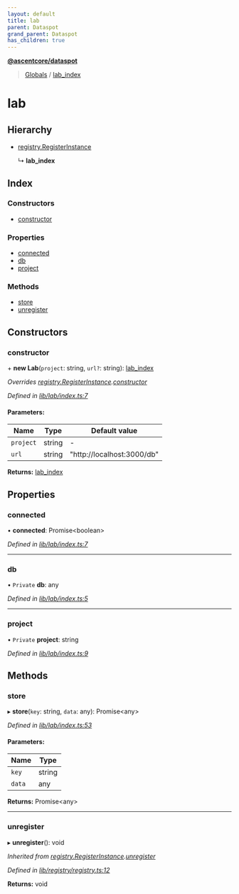 ```yaml
---
layout: default
title: lab
parent: Dataspot
grand_parent: Dataspot
has_children: true
---
```


**[@ascentcore/dataspot](../README.md)**

> [Globals](../globals.md) / [lab\_index](lab_index)

# lab

## Hierarchy

* [registry.RegisterInstance](registry_registerinstance)

  ↳ **lab_index**

## Index

### Constructors

* [constructor](lab_index#constructor)

### Properties

* [connected](lab_index#connected)
* [db](lab_index#db)
* [project](lab_index#project)

### Methods

* [store](lab_index#store)
* [unregister](lab_index#unregister)

## Constructors

### constructor

\+ **new Lab**(`project`: string, `url?`: string): [lab\_index](lab_index)

*Overrides [registry.RegisterInstance](registry_registerinstance).[constructor](registry_registerinstance#constructor)*

*Defined in [lib/lab/index.ts:7](https://github.com/ascentcore/dataspot/blob/5151dd9/lib/lab/index.ts#L7)*

#### Parameters:

Name | Type | Default value |
------ | ------ | ------ |
`project` | string | - |
`url` | string | "http://localhost:3000/db" |

**Returns:** [lab\_index](lab_index)

## Properties

### connected

•  **connected**: Promise\<boolean>

*Defined in [lib/lab/index.ts:7](https://github.com/ascentcore/dataspot/blob/5151dd9/lib/lab/index.ts#L7)*

___

### db

• `Private` **db**: any

*Defined in [lib/lab/index.ts:5](https://github.com/ascentcore/dataspot/blob/5151dd9/lib/lab/index.ts#L5)*

___

### project

• `Private` **project**: string

*Defined in [lib/lab/index.ts:9](https://github.com/ascentcore/dataspot/blob/5151dd9/lib/lab/index.ts#L9)*

## Methods

### store

▸ **store**(`key`: string, `data`: any): Promise\<any>

*Defined in [lib/lab/index.ts:53](https://github.com/ascentcore/dataspot/blob/5151dd9/lib/lab/index.ts#L53)*

#### Parameters:

Name | Type |
------ | ------ |
`key` | string |
`data` | any |

**Returns:** Promise\<any>

___

### unregister

▸ **unregister**(): void

*Inherited from [registry.RegisterInstance](registry_registerinstance).[unregister](registry_registerinstance#unregister)*

*Defined in [lib/registry/registry.ts:12](https://github.com/ascentcore/dataspot/blob/5151dd9/lib/registry/registry.ts#L12)*

**Returns:** void
